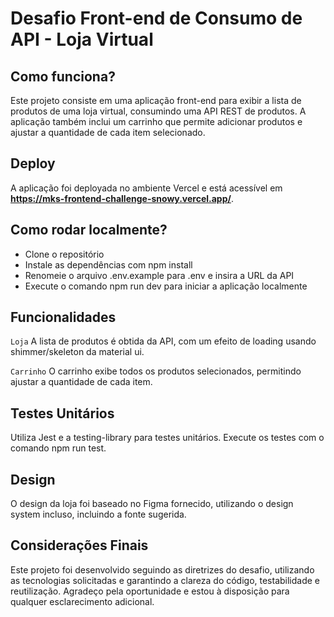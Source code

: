 # Desafio Front-end de Consumo de API - Loja Virtual

## Como funciona?

Este projeto consiste em uma aplicação front-end para exibir a lista de produtos de uma loja virtual, consumindo uma API REST de produtos. A aplicação também inclui um carrinho que permite adicionar produtos e ajustar a quantidade de cada item selecionado.

## Deploy

A aplicação foi deployada no ambiente Vercel e está acessível em **https://mks-frontend-challenge-snowy.vercel.app/**.

## Como rodar localmente?

- Clone o repositório
- Instale as dependências com npm install
- Renomeie o arquivo .env.example para .env e insira a URL da API
- Execute o comando npm run dev para iniciar a aplicação localmente

## Funcionalidades

`Loja`
A lista de produtos é obtida da API, com um efeito de loading usando shimmer/skeleton da material ui.

`Carrinho`
O carrinho exibe todos os produtos selecionados, permitindo ajustar a quantidade de cada item.

## Testes Unitários

Utiliza Jest e a testing-library para testes unitários. Execute os testes com o comando npm run test.

## Design

O design da loja foi baseado no Figma fornecido, utilizando o design system incluso, incluindo a fonte sugerida.

## Considerações Finais

Este projeto foi desenvolvido seguindo as diretrizes do desafio, utilizando as tecnologias solicitadas e garantindo a clareza do código, testabilidade e reutilização. Agradeço pela oportunidade e estou à disposição para qualquer esclarecimento adicional.
